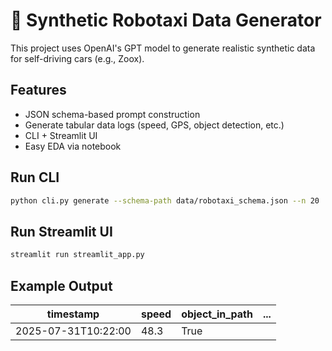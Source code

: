 # 🚖 Synthetic Robotaxi Data Generator

This project uses OpenAI's GPT model to generate realistic synthetic data for self-driving cars (e.g., Zoox). 

## Features
- JSON schema-based prompt construction
- Generate tabular data logs (speed, GPS, object detection, etc.)
- CLI + Streamlit UI
- Easy EDA via notebook

## Run CLI
```bash
python cli.py generate --schema-path data/robotaxi_schema.json --n 20
```

## Run Streamlit UI
```bash
streamlit run streamlit_app.py
```

## Example Output

| timestamp           | speed | object_in_path | ... |
|---------------------|-------|----------------|-----|
| 2025-07-31T10:22:00 | 48.3  | True           |     |
